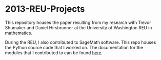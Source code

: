 # 2013-REU-Projects

This repository houses the paper resulting from my research with Trevor Shumaker and Daniel Hirsbrunner at the University of Washington REU in mathematics.

During the REU, I also contributed to SageMath software. This repo houses the Python source code that I worked on. The documentation for the modules that I contributed to can be found <a href="https://doc.sagemath.org/html/en/reference/logic/index.html">here</a>.
